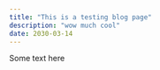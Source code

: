```yaml
---
title: "This is a testing blog page"
description: "wow much cool"
date: 2030-03-14
---
```


Some text here
